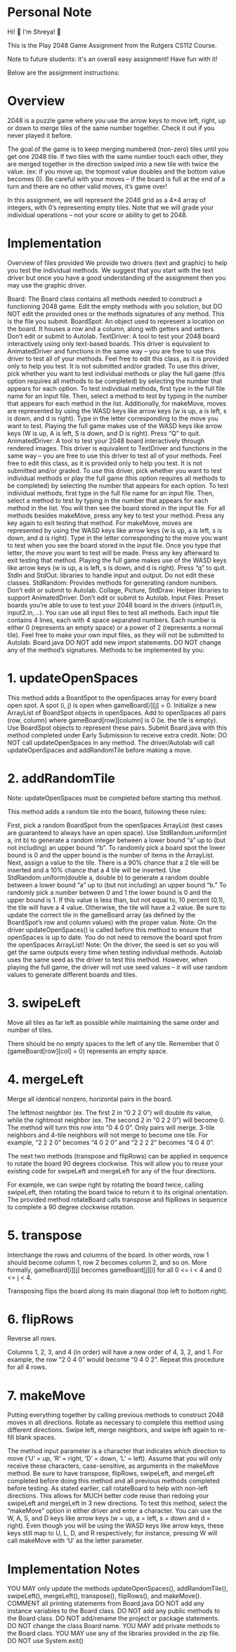 # Personal Note
Hi! 👋 I'm Shreya! 🤗

This is the Play 2048 Game Assignment from the Rutgers CS112 Course. 

Note to future students: it's an overall easy assignment! Have fun with it!

Below are the assignment instructions:

# Overview
2048 is a puzzle game where you use the arrow keys to move left, right, up or down to merge tiles of the same number together. Check it out if you never played it before.

The goal of the game is to keep merging numbered (non-zero) tiles until you get one 2048 tile. If two tiles with the same number touch each other, they are merged together in the direction swiped into a new tile with twice the value. (ex: if you move up, the topmost value doubles and the bottom value becomes 0). Be careful with your moves – if the board is full at the end of a turn and there are no other valid moves, it’s game over!

In this assignment, we will represent the 2048 grid as a 4×4 array of integers, with 0’s representing empty tiles. Note that we will grade your individual operations – not your score or ability to get to 2048. 

# Implementation
Overview of files provided
We provide two drivers (text and graphic) to help you test the individual methods. We suggest that you start with the text driver but once you have a good understanding of the assignment then you may use the graphic driver.

Board: The Board class contains all methods needed to construct a functioning 2048 game. Edit the empty methods with you solution, but DO NOT edit the provided ones or the methods signatures of any method. This is the file you submit.
BoardSpot: An object used to represent a location on the board. It houses a row and a column, along with getters and setters. Don’t edit or submit to Autolab.
TextDriver: A tool to test your 2048 board interactively using only text-based boards. This driver is equivalent to AnimatedDriver and functions in the same way – you are free to use this driver to test all of your methods. Feel free to edit this class, as it is provided only to help you test. It is not submitted and/or graded.
To use this driver, pick whether you want to test individual methods or play the full game (this option requires all methods to be completed) by selecting the number that appears for each option. 
To test individual methods, first type in the full file name for an input file. Then, select a method to test by typing in the number that appears for each method in the list. Additionally, for makeMove, moves are represented by using the WASD keys like arrow keys (w is up, a is left, s is down, and d is right). Type in the letter corresponding to the move you want to test.
Playing the full game makes use of the WASD keys like arrow keys (W is up, A is left, S is down, and D is right). Press “Q” to quit.
AnimatedDriver: A tool to test your 2048 board interactively through rendered images. This driver is equivalent to TextDriver and functions in the same way – you are free to use this driver to test all of your methods. Feel free to edit this class, as it is provided only to help you test. It is not submitted and/or graded.
To use this driver, pick whether you want to test individual methods or play the full game (this option requires all methods to be completed) by selecting the number that appears for each option. 
To test individual methods, first type in the full file name for an input file. Then, select a method to test by typing in the number that appears for each method in the list. You will then see the board stored in the input file. For all methods besides makeMove, press any key to test your method. Press any key again to exit testing that method.
For makeMove, moves are represented by using the WASD keys like arrow keys (w is up, a is left, s is down, and d is right). Type in the letter corresponding to the move you want to test when you see the board stored in the input file. Once you type that letter, the move you want to test will be made. Press any key afterward to exit testing that method.
Playing the full game makes use of the WASD keys like arrow keys (w is up, a is left, s is down, and d is right). Press “q” to quit.
StdIn and StdOut: libraries to handle input and output. Do not edit these classes.
StdRandom: Provides methods for generating random numbers. Don’t edit or submit to Autolab.
Collage, Picture, StdDraw: Helper libraries to support AnimatedDriver. Don’t edit or submit to Autolab.
Input Files: Preset boards you’re able to use to test your 2048 board in the drivers (intput1.in, input2.in,…). You can use all input files to test all methods. Each input file contains 4 lines, each with 4 space separated numbers. Each number is either 0 (represents an empty space) or a power of 2 (represents a normal tile). Feel free to make your own input files, as they will not be submitted to Autolab.
Board.java
DO NOT add new import statements.
DO NOT change any of the method’s signatures.
Methods to be implemented by you:

# 1. updateOpenSpaces
This method adds a BoardSpot to the openSpaces array for every  board open spot.
A spot (i, j) is open when gameBoard[i][j] = 0.
Initialize a new ArrayList of BoardSpot objects in openSpaces.
Add to openSpaces all pairs (row, column) where gameBoard[row][column] is 0 (ie. the tile is empty). Use BoardSpot objects to represent these pairs.
Submit Board.java with this method completed under Early Submission to receive extra credit.
Note: DO NOT call updateOpenSpaces in any method. The driver/Autolab will call updateOpenSpaces and addRandomTile before making a move.

# 2. addRandomTile
Note: updateOpenSpaces must be completed before starting this method.

This method adds a random tile into the board, following these rules:

First, pick a random BoardSpot from the openSpaces ArrayList (test cases are guaranteed to always have an open space). Use StdRandom.uniform(int a, int b) to generate a random integer between a lower bound “a” up to (but not including) an upper bound “b”. 
To randomly pick a board spot the lower bound is 0 and the upper bound is the number of items in the ArrayList.
Next, assign a value to the tile. There is a 90% chance that a 2 tile will be inserted and a 10% chance that a 4 tile will be inserted. Use StdRandom.uniform(double a, double b) to generate a random double between a lower bound “a” up to (but not including) an upper bound “b.”
To randomly pick a number between 0 and 1 the lower bound is 0 and the upper bound is 1.
If this value is less than, but not equal to, 10 percent (0.1), the tile will have a 4 value. Otherwise, the tile will have a 2 value.
Be sure to update the correct tile in the gameBoard array (as defined by the BoardSpot’s row and column values) with the proper value. 
Note: On the driver updateOpenSpaces() is called before this method to ensure that openSpaces is up to date. You do not need to remove the board spot from the openSpaces ArrayList!
Note: On the driver, the seed is set so you will get the same outputs every time when testing individual methods. Autolab uses the same seed as the driver to test this method. However, when playing the full game, the driver will not use seed values – it will use random values to generate different boards and tiles.

# 3. swipeLeft
Move all tiles as far left as possible while maintaining the same order and number of tiles.

There should be no empty spaces to the left of any tile.
Remember that 0 (gameBoard[row][col] = 0) represents an empty space. 

# 4. mergeLeft
Merge all identical nonzero, horizontal pairs in the board.

The leftmost neighbor (ex. The first 2 in “0 2 2 0”) will double its value, while the rightmost neighbor (ex. The second 2 in “0 2 2 0”) will become 0. The method will turn this row into “0 4 0 0”. 
Only pairs will merge. 3-tile neighbors and 4-tile neighbors will not merge to become one tile. For example, “2 2 2 0” becomes “4 0 2 0” and “2 2 2 2” becomes “4 0 4 0”. 

The next two methods (transpose and flipRows) can be applied in sequence to rotate the board 90 degrees clockwise. This will allow you to reuse your existing code for swipeLeft and mergeLeft for any of the four directions.

For example, we can swipe right by rotating the board twice, calling swipeLeft, then rotating the board twice to return it to its original orientation. The provided method rotateBoard calls transpose and flipRows in sequence to complete a 90 degree clockwise rotation.

# 5. transpose
Interchange the rows and columns of the board. In other words, row 1 should become column 1, row 2 becomes column 2, and so on. More formally, gameBoard[i][j] becomes gameBoard[j][i] for all 0 <= i < 4 and 0 <= j < 4. 

Transposing flips the board along its main diagonal (top left to bottom right). 

# 6. flipRows
Reverse all rows.

Columns 1, 2, 3, and 4 (in order) will have a new order of 4, 3, 2, and 1. For example, the row “2 0 4 0” would become “0 4 0 2”.
Repeat this procedure for all 4 rows.

# 7. makeMove
Putting everything together by calling previous methods to construct 2048 moves in all directions. Rotate as necessary to complete this method using different directions. Swipe left, merge neighbors, and swipe left again to re-fill blank spaces. 

The method input parameter is a character that indicates which direction to move (‘U’ = up, ‘R’ = right, ‘D’ = down, ‘L’ = left). Assume that you will only receive these characters, case-sensitive, as arguments in the makeMove method.
Be sure to have transpose, flipRows, swipeLeft, and mergeLeft completed before doing this method and all previous methods completed before testing.
As stated earlier, call rotateBoard to help with non-left directions. This allows for MUCH better code reuse than redoing your swipeLeft and mergeLeft in 3 new directions.
To test this method, select the “makeMove” option in either driver and enter a character. You can use the W, A, S, and D keys like arrow keys (w = up, a = left, s = down and d = right). Even though you will be using the WASD keys like arrow keys, these keys still map to U, L, D, and R respectively; for instance, pressing W will call makeMove with ‘U’ as the letter parameter.

# Implementation Notes
YOU MAY only update the methods updateOpenSpaces(), addRandomTile(), swipeLeft(), mergeLeft(), transpose(), flipRows(), and makeMove().
COMMENT all printing statements from Board.java
DO NOT add any instance variables to the Board class.
DO NOT add any public methods to the Board class.
DO NOT add/rename the project or package statements.
DO NOT change the class Board name.
YOU MAY add private methods to the Board class.
YOU MAY use any of the libraries provided in the zip file.
DO NOT use System.exit()


